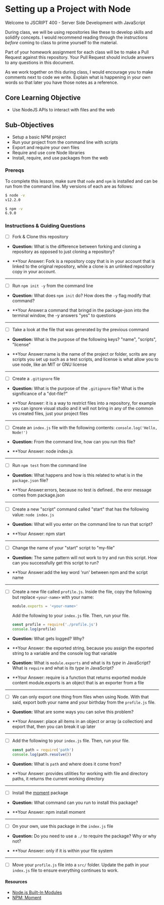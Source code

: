# Setting up a Project with Node

Welcome to JSCRIPT 400 - Server Side Development with JavaScript

During class, we will be using repositories like these to develop skills and solidify concepts. I would recommend reading through the instructions _before_ coming to class to prime yourself to the material.

Part of your homework assignment for each class will be to make a Pull Request against this repository. Your Pull Request should include answers to any questions in this document.

As we work together on this during class, I would encourage you to make comments next to code we write. Explain what is happening in your own words so that later you have those notes as a reference.

## Core Learning Objective

*	Use NodeJS APIs to interact with files and the web

## Sub-Objectives

* Setup a basic NPM project
* Run your project from the command line with scripts
* Export and require your own files
* Require and use core Node libraries
* Install, require, and use packages from the web

### Prereqs

To complete this lesson, make sure that `node` and `npm` is installed and can be run from the command line. My versions of each are as follows:

```bash
$ node -v
v12.2.0

$ npm -v
6.9.0
```

### Instructions & Guiding Questions

- [ ] Fork & Clone this repository

* **Question:** What is the difference between forking and cloning a repository as opposed to just cloning a repository?

* **Your Answer: Fork is a repository copy that is in your account that is linked to the original repository, while a clone is an unlinked repository copy in your account.

---

- [ ] Run `npm init -y` from the command line

* **Question:** What does `npm init` do? How does the `-y` flag modify that command?

* **Your Answer:a command that bringd in the package-json into the terminal window, the -y answers "yes" to questions

---

- [ ] Take a look at the file that was generated by the previous command

* **Question:** What is the purpose of the following keys? "name", "scripts", "license"

* **Your Answer:name is the name of the project or folder, scrits are any scripts you set up such as a test scripts, and license is what allow you to use node, like an MIT or GNU license

---

- [ ] Create a `.gitignore` file

* **Question:** What is the purpose of the `.gitignore` file? What is the significance of a "dot-file?"

* **Your Answer: it is a way to restrict files into a repository, for example you can ignore visual studio and it will not bring in any of the common vs created files, just your project files

---

- [ ] Create an `index.js` file with the following contents: `console.log('Hello, Node!')`

* **Question:** From the command line, how can you run this file?

* **Your Answer: node index.js

---

- [ ] Run `npm test` from the command line

* **Question:** What happens and how is this related to what is in the `package.json` file? 

* **Your Answer:errors, because no test is defined.. the eror message comes from package.json

---

- [ ] Create a new "script" command called "start" that has the following value: `node index.js`

* **Question:** What will you enter on the command line to run that script?

* **Your Answer:  npm start

---

- [ ] Change the name of your "start" script to "my-file"

* **Question:** The same pattern will not work to try and run this script. How can you successfully get this script to run?

* **Your Answer:add the key word 'run' between npm and the script name

---

- [ ] Create a new file called `profile.js`. Inside the file, copy the following but replace `<your-name>` with your name:
  ```js
  module.exports = '<your-name>'
  ```

  Add the following to your `index.js` file. Then, run your file.
  ```js
  const profile = require('./profile.js')
  console.log(profile)
  ```

* **Question:** What gets logged? Why?

* **Your Answer: the exported string, because you assign the exported string to a variable and the console log that variable

* **Question:** What is `module.exports` and what is its _type_ in JavaScript? What is `require` and what is its _type_ in JavaScript?

* **Your Answer: require is a function that returns exported module content  module.exports is an object that is an exporter from a file

---

- [ ] We can only export one thing from files when using Node. With that said, export both your name and your birthday from the `profile.js` file.

* **Question:** What are some ways you can solve this problem?

* **Your Answer: place all items in an object or array (a collection) and export that, then you can break it up later

---

- [ ] Add the following to your `index.js` file. Then, run your file.
  ```js
  const path = require('path')
  console.log(path.resolve())
  ```

* **Question:** What is `path` and where does it come from?

* **Your Answer: provides utilities for working with file and directory paths, it returns the current working directory

---

- [ ] Install the [moment](https://www.npmjs.com/package/moment) package

* **Question:** What command can you run to install this package?

* **Your Answer: npm install moment

---

- [ ] On your own, use this package in the `index.js` file

* **Question:** Do you need to use a `./` to require the package? Why or why not?

* **Your Answer: only if it is within your file system

---

- [ ] Move your `profile.js` file into a `src/` folder. Update the path in your `index.js` file to ensure everything continues to work.

#### Resources

- [Node.js Built-In Modules](https://nodejs.org/dist/latest-v12.x/docs/api/)
- [NPM: Moment](https://www.npmjs.com/package/moment)
